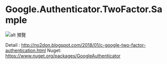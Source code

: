 # Google.Authenticator.TwoFactor.Sample

![alt 預覽](https://github.com/donma/Google.Authenticator.TwoFactor.Sample/blob/master/sample.jpg?raw=true)

Detail : http://no2don.blogspot.com/2018/01/c-google-two-factor-authentication.html 
Nuget: https://www.nuget.org/packages/GoogleAuthenticator
